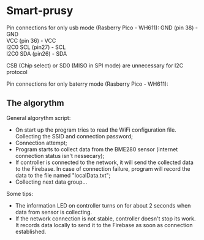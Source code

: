 # Smart-prusy

Pin connections for only usb mode (Rasberry Pico - WH611):
GND (pin 38) - GND\
VCC (pin 36) - VCC\
I2C0 SCL (pin27) - SCL\
I2C0 SDA (pin26) - SDA

CSB (Chip select) or SD0 (MISO in SPI mode) are unnecessary for I2C protocol

Pin connections for only baterry mode (Rasberry Pico - WH611):


## The algorythm
General algorythm script:
- On start up the program tries to read the WiFi configuration file. Collecting the SSID and connection password;
- Connection attempt;
- Program starts to collect data from the BME280 sensor (internet connection status isn't nessecary);
- If controller is connected to the network, it will send the collected data to the Firebase. In case of connection failure, program will record the data to the file named "localData.txt";
- Collecting next data group...

Some tips:
- The information LED on controller turns on for about 2 seconds when data from sensor is collecting.
- If the network connection is not stable, controller doesn't stop its work.  It records data locally to send it to the Firebase as soon as connection established. 
